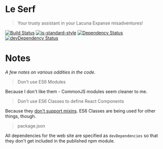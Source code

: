 # Le Serf

> Your trusty assistant in your Lacuna Expanse misadventures!

[![Build Status](https://travis-ci.org/le-serf/le-serf.svg)](https://travis-ci.org/le-serf/le-serf)
[![js-standard-style](https://img.shields.io/badge/code%20style-standard-brightgreen.svg)](http://standardjs.com/)
[![Dependency Status](https://david-dm.org/le-serf/le-serf.svg)](https://david-dm.org/le-serf/le-serf)
[![devDependency Status](https://david-dm.org/le-serf/le-serf/dev-status.svg)](https://david-dm.org/le-serf/le-serf#info=devDependencies)

# Notes

*A few notes on various oddities in the code.*

> Don't use ES6 Modules

Because I don't like them - CommonJS modules seem cleaner to me.

> Don't use ES6 Classes to define React Components

Because they [don't support mixins](https://facebook.github.io/react/docs/reusable-components.html#no-mixins). ES6 Classes are being used for other things, though.

> package.json

All dependencies for the web site are specified as `devDependencies` so that they don't get included in the published npm module.

